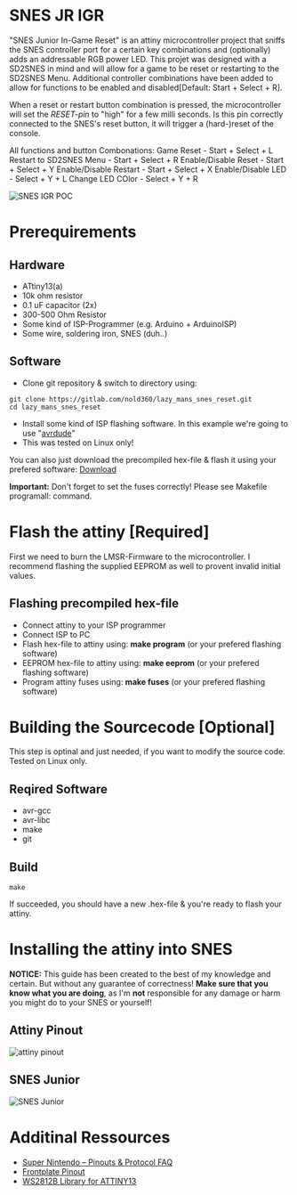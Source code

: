 # SNES JR IGR

"SNES Junior In-Game Reset" is an attiny microcontroller project that sniffs the SNES controller port for a certain key combinations and (optionally) adds an addressable RGB power LED. This projet was designed with a SD2SNES in mind and will allow for a game to be reset or restarting to the SD2SNES Menu. Additional controller combinations have been added to allow for functions to be enabled and disabled[Default: Start + Select + R].

When a reset or restart button combination is pressed, the microcontroller will set the *RESET-pin* to "high" for a few milli seconds. Is this pin correctly connected to the SNES's reset button, it will trigger a (hard-)reset of the console.

All functions and button Combonations:
Game Reset 				- Start + Select + L
Restart to SD2SNES Menu - Start + Select + R
Enable/Disable Reset	- Start + Select + Y
Enable/Disable Restart	- Start + Select + X
Enable/Disable LED		- Select + Y + L
Change LED COlor		- Select + Y + R


![SNES IGR POC](https://raw.githubusercontent.com/Viper33802/SNES_JR_IGR/master/doc/SNES_JR_IGR_proto.gif)

# Prerequirements
## Hardware
 - ATtiny13(a)
 - 10k ohm resistor
 - 0.1 uF capacitor (2x)
 - 300-500 Ohm Resistor
 - Some kind of ISP-Programmer (e.g. Arduino + ArduinoISP)
 - Some wire, soldering iron, SNES (duh..)

## Software
 - Clone git repository & switch to directory using: 
```
git clone https://gitlab.com/nold360/lazy_mans_snes_reset.git
cd lazy_mans_snes_reset
```

 - Install some kind of ISP flashing software. In this example we're going to use "[avrdude](https://www.nongnu.org/avrdude/)"
 - This was tested on Linux only!

You can also just download the precompiled hex-file & flash it using your prefered software: [Download](https://raw.githubusercontent.com/Nold360/lazy_mans_snes_reset/master/lazy_mans_snes_reset.hex)

**Important:** Don't forget to set the fuses correctly! Please see Makefile programall: command.


# Flash the attiny [Required]
First we need to burn the LMSR-Firmware to the microcontroller. I recommend flashing the supplied EEPROM as well to provent invalid initial values.

## Flashing precompiled hex-file
 - Connect attiny to your ISP programmer
 - Connect ISP to PC
 - Flash hex-file to attiny using: **make program** (or your prefered flashing software)
 - EEPROM hex-file to attiny using: **make eeprom** (or your prefered flashing software)
 - Program attiny fuses using: **make fuses** (or your prefered flashing software)




# Building the Sourcecode [Optional]
This step is optinal and just needed, if you want to modify the source code. Tested on Linux only.

## Reqired Software
 - avr-gcc 
 - avr-libc
 - make
 - git

## Build
```
make
```

If succeeded, you should have a new .hex-file & you're ready to flash your attiny.



# Installing the attiny into SNES
**NOTICE:** This guide has been created to the best of my knowledge and certain. But without any guarantee of correctness! **Make sure that you know what you are doing**, as I'm **not** responsible for any damage or harm you might do to your SNES or yourself!

## Attiny Pinout
![attiny pinout](https://raw.githubusercontent.com/Viper33802/SNES_JR_IGR/master/doc/SNES_Reset_attiny.jpg)

## SNES Junior
![SNES Junior](https://raw.githubusercontent.com/Viper33802/SNES_JR_IGR/master/doc/LMSR_in_SNES_Junior.jpg)

# Additinal Ressources
 - [Super Nintendo – Pinouts & Protocol FAQ](https://gamefaqs.gamespot.com/snes/916396-super-nintendo/faqs/5395)
 - [Frontplate Pinout](https://i.imgur.com/3deHaFa.png)
 - [WS2812B Library for ATTINY13](https://github.com/dsprenkels/ws2812b_attiny13)
